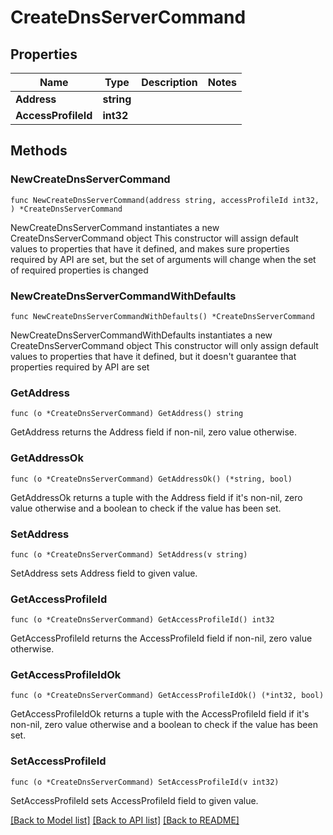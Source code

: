 # CreateDnsServerCommand

## Properties

Name | Type | Description | Notes
------------ | ------------- | ------------- | -------------
**Address** | **string** |  | 
**AccessProfileId** | **int32** |  | 

## Methods

### NewCreateDnsServerCommand

`func NewCreateDnsServerCommand(address string, accessProfileId int32, ) *CreateDnsServerCommand`

NewCreateDnsServerCommand instantiates a new CreateDnsServerCommand object
This constructor will assign default values to properties that have it defined,
and makes sure properties required by API are set, but the set of arguments
will change when the set of required properties is changed

### NewCreateDnsServerCommandWithDefaults

`func NewCreateDnsServerCommandWithDefaults() *CreateDnsServerCommand`

NewCreateDnsServerCommandWithDefaults instantiates a new CreateDnsServerCommand object
This constructor will only assign default values to properties that have it defined,
but it doesn't guarantee that properties required by API are set

### GetAddress

`func (o *CreateDnsServerCommand) GetAddress() string`

GetAddress returns the Address field if non-nil, zero value otherwise.

### GetAddressOk

`func (o *CreateDnsServerCommand) GetAddressOk() (*string, bool)`

GetAddressOk returns a tuple with the Address field if it's non-nil, zero value otherwise
and a boolean to check if the value has been set.

### SetAddress

`func (o *CreateDnsServerCommand) SetAddress(v string)`

SetAddress sets Address field to given value.


### GetAccessProfileId

`func (o *CreateDnsServerCommand) GetAccessProfileId() int32`

GetAccessProfileId returns the AccessProfileId field if non-nil, zero value otherwise.

### GetAccessProfileIdOk

`func (o *CreateDnsServerCommand) GetAccessProfileIdOk() (*int32, bool)`

GetAccessProfileIdOk returns a tuple with the AccessProfileId field if it's non-nil, zero value otherwise
and a boolean to check if the value has been set.

### SetAccessProfileId

`func (o *CreateDnsServerCommand) SetAccessProfileId(v int32)`

SetAccessProfileId sets AccessProfileId field to given value.



[[Back to Model list]](../README.md#documentation-for-models) [[Back to API list]](../README.md#documentation-for-api-endpoints) [[Back to README]](../README.md)


